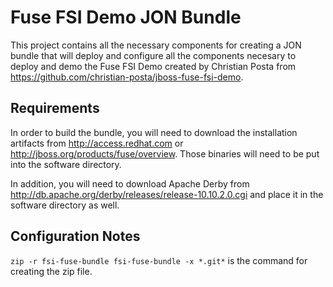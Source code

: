 # Fuse FSI Demo JON Bundle
This project contains all the necessary components for creating a JON bundle that will deploy and configure all the components necesary to deploy and demo the Fuse FSI Demo created by Christian Posta from https://github.com/christian-posta/jboss-fuse-fsi-demo.

## Requirements
In order to build the bundle, you will need to download the installation artifacts from http://access.redhat.com or http://jboss.org/products/fuse/overview. Those binaries will need to be put into the software directory.

In addition, you will need to download Apache Derby from http://db.apache.org/derby/releases/release-10.10.2.0.cgi and place it in the software directory as well.

## Configuration Notes


`zip -r fsi-fuse-bundle fsi-fuse-bundle -x *.git*` is the command for creating the zip file.
